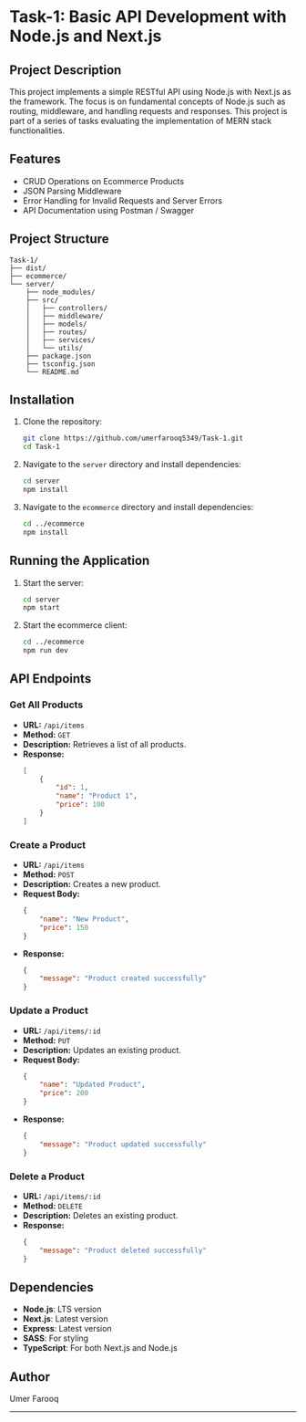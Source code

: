 # Task-1: Basic API Development with Node.js and Next.js

## Project Description

This project implements a simple RESTful API using Node.js with Next.js as the framework. The focus is on fundamental concepts of Node.js such as routing, middleware, and handling requests and responses. This project is part of a series of tasks evaluating the implementation of MERN stack functionalities.

## Features

- CRUD Operations on Ecommerce Products
- JSON Parsing Middleware
- Error Handling for Invalid Requests and Server Errors
- API Documentation using Postman / Swagger

## Project Structure

```plaintext
Task-1/
├── dist/
├── ecommerce/
└── server/
    ├── node_modules/
    ├── src/
    │   ├── controllers/
    │   ├── middleware/
    │   ├── models/
    │   ├── routes/
    │   ├── services/
    │   └── utils/
    ├── package.json
    ├── tsconfig.json
    └── README.md
```

## Installation

1. Clone the repository:

    ```sh
    git clone https://github.com/umerfarooq5349/Task-1.git
    cd Task-1
    ```

2. Navigate to the `server` directory and install dependencies:

    ```sh
    cd server
    npm install
    ```

3. Navigate to the `ecommerce` directory and install dependencies:

    ```sh
    cd ../ecommerce
    npm install
    ```

## Running the Application

1. Start the server:

    ```sh
    cd server
    npm start
    ```

2. Start the ecommerce client:

    ```sh
    cd ../ecommerce
    npm run dev
    ```

## API Endpoints

### Get All Products

- **URL:** `/api/items`
- **Method:** `GET`
- **Description:** Retrieves a list of all products.
- **Response:**
    ```json
    [
        {
            "id": 1,
            "name": "Product 1",
            "price": 100
        }
    ]
    ```

### Create a Product

- **URL:** `/api/items`
- **Method:** `POST`
- **Description:** Creates a new product.
- **Request Body:**
    ```json
    {
        "name": "New Product",
        "price": 150
    }
    ```
- **Response:**
    ```json
    {
        "message": "Product created successfully"
    }
    ```

### Update a Product

- **URL:** `/api/items/:id`
- **Method:** `PUT`
- **Description:** Updates an existing product.
- **Request Body:**
    ```json
    {
        "name": "Updated Product",
        "price": 200
    }
    ```
- **Response:**
    ```json
    {
        "message": "Product updated successfully"
    }
    ```

### Delete a Product

- **URL:** `/api/items/:id`
- **Method:** `DELETE`
- **Description:** Deletes an existing product.
- **Response:**
    ```json
    {
        "message": "Product deleted successfully"
    }
    ```

## Dependencies

- **Node.js**: LTS version
- **Next.js**: Latest version
- **Express**: Latest version
- **SASS**: For styling
- **TypeScript**: For both Next.js and Node.js

## Author

Umer Farooq

---
